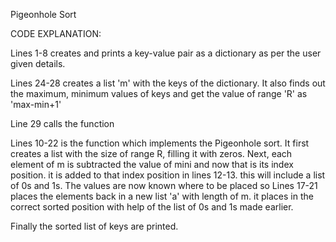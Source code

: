 Pigeonhole Sort


CODE EXPLANATION:


Lines 1-8 creates and prints a key-value pair as a dictionary as per the user given details.

Lines 24-28 creates a list 'm' with the keys of the dictionary. It also finds out the maximum, minimum values of keys and
get the value of range 'R' as 'max-min+1'

Line 29 calls the function

Lines 10-22 is the function which implements the Pigeonhole sort.
It first creates a list with the size of range R, filling it with zeros. Next, each element of m is subtracted the value of
mini and now that is its index position. it is added to that index position in lines 12-13. this will include a list of 0s and 1s.
The values are now known where to be placed so Lines 17-21 places the elements back in a new list 'a' with
length of m. it places in the correct sorted position with help of the list of 0s and 1s made earlier.

Finally the sorted list of keys are printed. 
